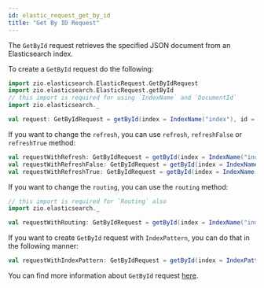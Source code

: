 ```yaml
---
id: elastic_request_get_by_id
title: "Get By ID Request"
---
```


The `GetById` request retrieves the specified JSON document from an Elasticsearch index.

To create a `GetById` request do the following:
```scala
import zio.elasticsearch.ElasticRequest.GetByIdRequest
import zio.elasticsearch.ElasticRequest.getById
// this import is required for using `IndexName` and `DocumentId`
import zio.elasticsearch._

val request: GetByIdRequest = getById(index = IndexName("index"), id = DocumentId("111"))
```

If you want to change the `refresh`, you can use `refresh`, `refreshFalse` or `refreshTrue` method:
```scala
val requestWithRefresh: GetByIdRequest = getById(index = IndexName("index"), id = DocumentId("111")).refresh(true)
val requestWithRefreshFalse: GetByIdRequest = getById(index = IndexName("index"), id = DocumentId("111")).refreshFalse
val requestWithRefreshTrue: GetByIdRequest = getById(index = IndexName("index"), id = DocumentId("111")).refreshTrue
```

If you want to change the `routing`, you can use the `routing` method:
```scala
// this import is required for `Routing` also
import zio.elasticsearch._

val requestWithRouting: GetByIdRequest = getById(index = IndexName("index"), id = DocumentId("111")).routing(Routing("routing"))
```

If you want to create `GetById` request with `IndexPattern`, you can do that in the following manner:
```scala
val requestWithIndexPattern: GetByIdRequest = getById(index = IndexPattern("index*"), id = DocumentId("111"))
```

You can find more information about `GetById` request [here](https://www.elastic.co/guide/en/elasticsearch/reference/7.17/docs-get.html).
